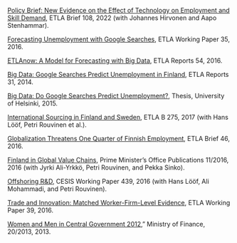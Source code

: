 [Policy Brief: New Evidence on the Effect of Technology on Employment and Skill Demand](https://www.etla.fi/en/publications/briefs/teknologian-vaikutuksista-tyon-ja-taitojen-kysyntaan/), ETLA Brief 108, 2022 (with Johannes Hirvonen and Aapo Stenhammar).

[Forecasting Unemployment with Google Searches](https://www.etla.fi/en/publications/forecasting-unemployment-with-google-searches/), ETLA Working Paper 35, 2016.

[ETLAnow: A Model for Forecasting with Big Data](https://www.etla.fi/en/publications/etlanow-a-model-for-forecasting-with-big-data-forecasting-unemployment-with-google-searches-in-europe/), ETLA Reports 54, 2016.

[Big Data: Google Searches Predict Unemployment in Finland](https://www.etla.fi/en/publications/33195/), ETLA Reports 31, 2014.

[Big Data: Do Google Searches Predict Unemployment?](b), Thesis, University of Helsinki, 2015.

[International Sourcing in Finland and Sweden](https://www.etla.fi/en/publications/international-sourcing-in-finland-and-sweden/), ETLA B 275, 2017 (with Hans Lööf, Petri Rouvinen et al.).

[Globalization Threatens One Quarter of Finnish Employment](https://www.etla.fi/en/publications/globalization-threatens-one-quarter-of-finnish-employment/), ETLA Brief 46, 2016.

[Finland in Global Value Chains](https://www.etla.fi/en/publications/suomi-globaaleissa-arvoketjuissa/), Prime Minister’s Office Publications 11/2016, 2016 (with Jyrki Ali-Yrkkö, Petri Rouvinen, and Pekka Sinko).

[Offshoring R&D](https://www.etla.fi/en/publications/offshoring-rd/), CESIS Working Paper 439, 2016 (with Hans Lööf, Ali Mohammadi, and Petri Rouvinen).

[Trade and Innovation: Matched Worker-Firm-Level Evidence](https://www.etla.fi/en/publications/trade-and-innovation-matched-worker-firm-level-evidence/), ETLA Working Paper 39, 2016.

[Women and Men in Central Government 2012](/data/naiset_ja_miehet_valtiolla_2012.pdf),” Ministry of Finance, 20/2013, 2013.

